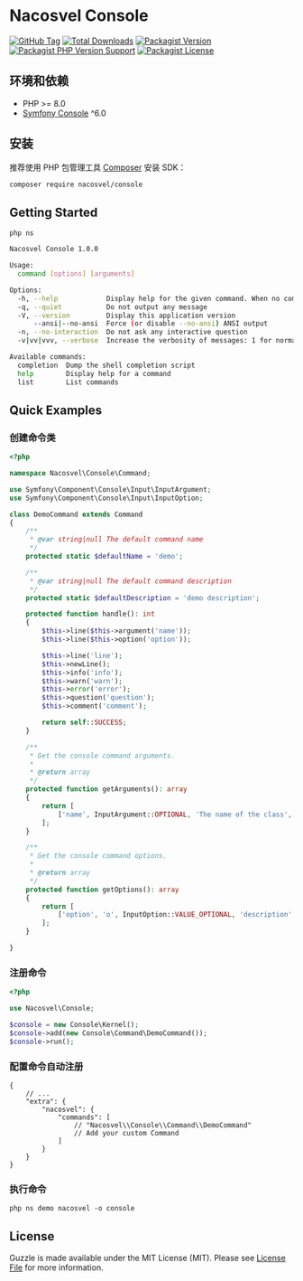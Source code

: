 # Nacosvel Console

[![GitHub Tag](https://img.shields.io/github/v/tag/nacosvel/console)](https://github.com/nacosvel/console/tags)
[![Total Downloads](https://img.shields.io/packagist/dt/nacosvel/console?style=flat-square)](https://packagist.org/packages/nacosvel/console)
[![Packagist Version](https://img.shields.io/packagist/v/nacosvel/console)](https://packagist.org/packages/nacosvel/console)
[![Packagist PHP Version Support](https://img.shields.io/packagist/php-v/nacosvel/console)](https://github.com/nacosvel/console)
[![Packagist License](https://img.shields.io/github/license/nacosvel/console)](https://github.com/nacosvel/console)

## 环境和依赖

- PHP >= 8.0
- [Symfony Console](https://github.com/symfony/console) ^6.0

## 安装

推荐使用 PHP 包管理工具 [Composer](https://getcomposer.org/) 安装 SDK：

```bash
composer require nacosvel/console
```

## Getting Started

```shell
php ns
```

```bash
Nacosvel Console 1.0.0

Usage:
  command [options] [arguments]

Options:
  -h, --help            Display help for the given command. When no command is given display help for the list command
  -q, --quiet           Do not output any message
  -V, --version         Display this application version
      --ansi|--no-ansi  Force (or disable --no-ansi) ANSI output
  -n, --no-interaction  Do not ask any interactive question
  -v|vv|vvv, --verbose  Increase the verbosity of messages: 1 for normal output, 2 for more verbose output and 3 for debug

Available commands:
  completion  Dump the shell completion script
  help        Display help for a command
  list        List commands
```

## Quick Examples

### 创建命令类

```php
<?php

namespace Nacosvel\Console\Command;

use Symfony\Component\Console\Input\InputArgument;
use Symfony\Component\Console\Input\InputOption;

class DemoCommand extends Command
{
    /**
     * @var string|null The default command name
     */
    protected static $defaultName = 'demo';

    /**
     * @var string|null The default command description
     */
    protected static $defaultDescription = 'demo description';

    protected function handle(): int
    {
        $this->line($this->argument('name'));
        $this->line($this->option('option'));

        $this->line('line');
        $this->newLine();
        $this->info('info');
        $this->warn('warn');
        $this->error('error');
        $this->question('question');
        $this->comment('comment');

        return self::SUCCESS;
    }

    /**
     * Get the console command arguments.
     *
     * @return array
     */
    protected function getArguments(): array
    {
        return [
            ['name', InputArgument::OPTIONAL, 'The name of the class', 'demo'],
        ];
    }

    /**
     * Get the console command options.
     *
     * @return array
     */
    protected function getOptions(): array
    {
        return [
            ['option', 'o', InputOption::VALUE_OPTIONAL, 'description', 'default'],
        ];
    }

}
```

### 注册命令

```php
<?php

use Nacosvel\Console;

$console = new Console\Kernel();
$console->add(new Console\Command\DemoCommand());
$console->run();
```

### 配置命令自动注册

```json5
{
    // ...
    "extra": {
        "nacosvel": {
            "commands": [
                // "Nacosvel\\Console\\Command\\DemoCommand"
                // Add your custom Command
            ]
        }
    }
}
```

### 执行命令

```shell
php ns demo nacosvel -o console
```

## License

Guzzle is made available under the MIT License (MIT). Please see [License File](LICENSE) for more information.
